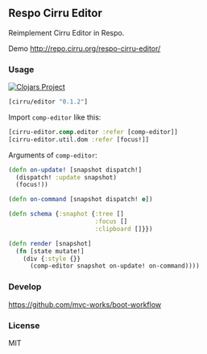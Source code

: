 
Respo Cirru Editor
----

Reimplement Cirru Editor in Respo.

Demo http://repo.cirru.org/respo-cirru-editor/

### Usage

[![Clojars Project](https://img.shields.io/clojars/v/cirru/editor.svg)](https://clojars.org/cirru/editor)

```clojure
[cirru/editor "0.1.2"]
```

Import `comp-editor` like this:

```clojure
[cirru-editor.comp.editor :refer [comp-editor]]
[cirru-editor.util.dom :refer [focus!]]
```

Arguments of `comp-editor`:

```clojure
(defn on-update! [snapshot dispatch!]
  (dispatch! :update snapshot)
  (focus!))

(defn on-command [snapshot dispatch! e])

(defn schema {:snaphot {:tree []
                        :focus []
                        :clipboard []}})

(defn render [snapshot]
  (fn [state mutate!]
    (div {:style {}}
      (comp-editor snapshot on-update! on-command))))
```

### Develop

https://github.com/mvc-works/boot-workflow

### License

MIT
